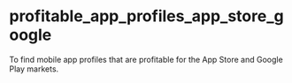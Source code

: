 # profitable_app_profiles_app_store_google
To find mobile app profiles that are profitable for the App Store and Google Play markets.
